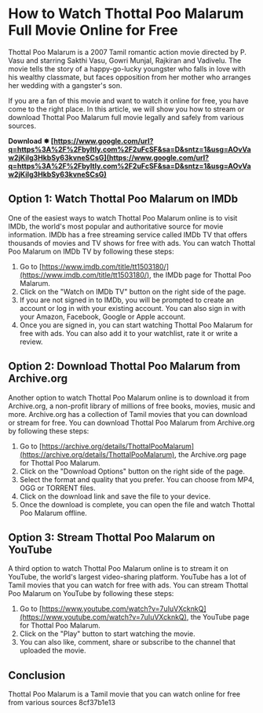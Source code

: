 # How to Watch Thottal Poo Malarum Full Movie Online for Free
 
Thottal Poo Malarum is a 2007 Tamil romantic action movie directed by P. Vasu and starring Sakthi Vasu, Gowri Munjal, Rajkiran and Vadivelu. The movie tells the story of a happy-go-lucky youngster who falls in love with his wealthy classmate, but faces opposition from her mother who arranges her wedding with a gangster's son.
 
If you are a fan of this movie and want to watch it online for free, you have come to the right place. In this article, we will show you how to stream or download Thottal Poo Malarum full movie legally and safely from various sources.
 
**Download ✸ [https://www.google.com/url?q=https%3A%2F%2Fbyltly.com%2F2uFcSF&sa=D&sntz=1&usg=AOvVaw2jKiIg3HkbSy63kvneSCsG](https://www.google.com/url?q=https%3A%2F%2Fbyltly.com%2F2uFcSF&sa=D&sntz=1&usg=AOvVaw2jKiIg3HkbSy63kvneSCsG)**


 
## Option 1: Watch Thottal Poo Malarum on IMDb
 
One of the easiest ways to watch Thottal Poo Malarum online is to visit IMDb, the world's most popular and authoritative source for movie information. IMDb has a free streaming service called IMDb TV that offers thousands of movies and TV shows for free with ads. You can watch Thottal Poo Malarum on IMDb TV by following these steps:
 
1. Go to [https://www.imdb.com/title/tt1503180/](https://www.imdb.com/title/tt1503180/), the IMDb page for Thottal Poo Malarum.
2. Click on the "Watch on IMDb TV" button on the right side of the page.
3. If you are not signed in to IMDb, you will be prompted to create an account or log in with your existing account. You can also sign in with your Amazon, Facebook, Google or Apple account.
4. Once you are signed in, you can start watching Thottal Poo Malarum for free with ads. You can also add it to your watchlist, rate it or write a review.

## Option 2: Download Thottal Poo Malarum from Archive.org
 
Another option to watch Thottal Poo Malarum online is to download it from Archive.org, a non-profit library of millions of free books, movies, music and more. Archive.org has a collection of Tamil movies that you can download or stream for free. You can download Thottal Poo Malarum from Archive.org by following these steps:

1. Go to [https://archive.org/details/ThottalPooMalarum](https://archive.org/details/ThottalPooMalarum), the Archive.org page for Thottal Poo Malarum.
2. Click on the "Download Options" button on the right side of the page.
3. Select the format and quality that you prefer. You can choose from MP4, OGG or TORRENT files.
4. Click on the download link and save the file to your device.
5. Once the download is complete, you can open the file and watch Thottal Poo Malarum offline.

## Option 3: Stream Thottal Poo Malarum on YouTube
 
A third option to watch Thottal Poo Malarum online is to stream it on YouTube, the world's largest video-sharing platform. YouTube has a lot of Tamil movies that you can watch for free with ads. You can stream Thottal Poo Malarum on YouTube by following these steps:

1. Go to [https://www.youtube.com/watch?v=7uIuVXcknkQ](https://www.youtube.com/watch?v=7uIuVXcknkQ), the YouTube page for Thottal Poo Malarum.
2. Click on the "Play" button to start watching the movie.
3. You can also like, comment, share or subscribe to the channel that uploaded the movie.

## Conclusion
 
Thottal Poo Malarum is a Tamil movie that you can watch online for free from various sources
 8cf37b1e13
 
